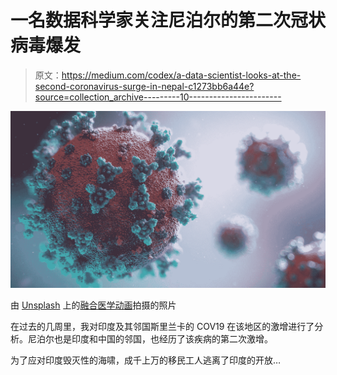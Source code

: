 # 一名数据科学家关注尼泊尔的第二次冠状病毒爆发

> 原文：<https://medium.com/codex/a-data-scientist-looks-at-the-second-coronavirus-surge-in-nepal-c1273bb6a44e?source=collection_archive---------10----------------------->

![](img/e991ad9474d6322be4892ac65355b6b2.png)

由 [Unsplash](https://unsplash.com?utm_source=medium&utm_medium=referral) 上的[融合医学动画](https://unsplash.com/@fusion_medical_animation?utm_source=medium&utm_medium=referral)拍摄的照片

在过去的几周里，我对印度及其邻国斯里兰卡的 COV19 在该地区的激增进行了分析。尼泊尔也是印度和中国的邻国，也经历了该疾病的第二次激增。

为了应对印度毁灭性的海啸，成千上万的移民工人逃离了印度的开放…